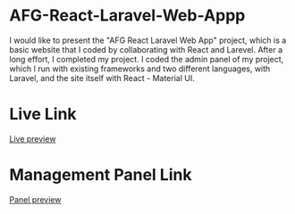 # AFG-React-Laravel-Web-Appp

<p>I would like to present the "AFG React Laravel Web App" project, which is a basic website that I coded by collaborating with React and Larevel. After a long effort, I completed my project. I coded the admin panel of my project, which I run with existing frameworks and two different languages, with Laravel, and the site itself with React - Material UI.</p>

# Live Link

<a target="_blank" href="https://afg-react-web.com.tr/"> Live preview </a>

# Management Panel Link

<a target="_blank" href="https://admin.afg-react-web.com.tr/login"> Panel preview </a>
